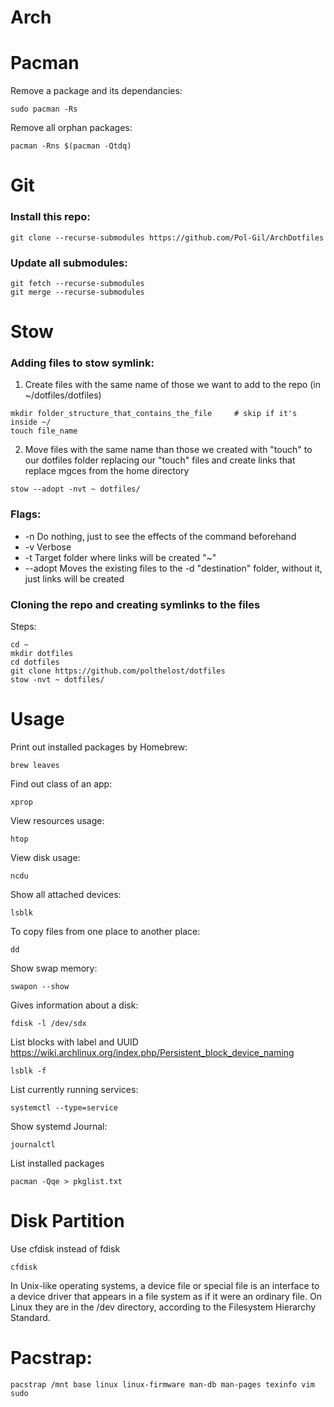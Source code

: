 # Arch
# Pacman
Remove a package and its dependancies:
```
sudo pacman -Rs
```
Remove all orphan packages:
```
pacman -Rns $(pacman -Qtdq)
```
# Git
### Install this repo:
```
git clone --recurse-submodules https://github.com/Pol-Gil/ArchDotfiles
```
### Update all submodules:
```
git fetch --recurse-submodules
git merge --recurse-submodules
```

# Stow
### Adding files to stow symlink:

1. Create files with the same name of those we want to add to the repo
(in ~/dotfiles/dotfiles)
```
mkdir folder_structure_that_contains_the_file     # skip if it's inside ~/
touch file_name
```

2. Move files with the same name than those we created with "touch" to our dotfiles folder replacing our "touch" files and create links that replace mgces from the home directory
```
stow --adopt -nvt ~ dotfiles/ 

```
### Flags: 
* -n Do nothing, just to see the effects of the command beforehand
* -v Verbose 
* -t Target folder where links will be created "~"
* --adopt Moves the existing files to the -d "destination" folder, without it, just links will be created
### Cloning the repo and creating symlinks to the files 

Steps:
```
cd ~
mkdir dotfiles
cd dotfiles
git clone https://github.com/polthelost/dotfiles
stow -nvt ~ dotfiles/
```

# Usage

Print out installed packages by Homebrew:
```
brew leaves
```
Find out class of an app:
```
xprop
```
View resources usage:
```
htop
```
View disk usage:
```
ncdu
```
Show all attached devices:
```
lsblk
```
To copy files from one place to another place:
```
dd
```
Show swap memory:
```
swapon --show
```
Gives information about a disk:
```
fdisk -l /dev/sdx
```
List blocks with label and UUID
https://wiki.archlinux.org/index.php/Persistent_block_device_naming
```
lsblk -f
```
List currently running services:
```
systemctl --type=service
```
Show systemd Journal:
```
journalctl
```
List installed packages
```
pacman -Qqe > pkglist.txt
```

# Disk Partition
Use cfdisk instead of fdisk
```
cfdisk
```

In Unix-like operating systems, a device file or special file is an interface to a device driver that appears in a file system as if it were an ordinary file.
On Linux they are in the /dev directory, according to the Filesystem Hierarchy Standard.


# Pacstrap:
```
pacstrap /mnt base linux linux-firmware man-db man-pages texinfo vim sudo
```
